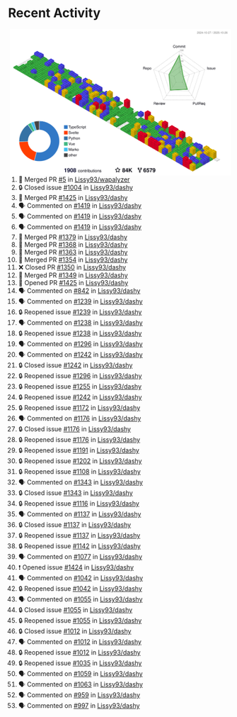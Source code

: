 # Recent Activity

<!-- Summary card -->
<a href="https://github.com/Lissy93/Lissy93/blob/master/METRICS.md">
  <img
    align="right"
    width="500"
    alt="Profile data, generated with yoshi389111/github-profile-3d-contrib"
    src="https://raw.githubusercontent.com/Lissy93/Lissy93/master/profile-3d-contrib/profile-gitblock.svg"
  />
</a>

<!--START_SECTION:activity-->
1. 🎉 Merged PR [#5](https://github.com/Lissy93/wapalyzer/pull/5) in [Lissy93/wapalyzer](https://github.com/Lissy93/wapalyzer)
2. 🔒 Closed issue [#1004](https://github.com/Lissy93/dashy/issues/1004) in [Lissy93/dashy](https://github.com/Lissy93/dashy)
3. 🎉 Merged PR [#1425](https://github.com/Lissy93/dashy/pull/1425) in [Lissy93/dashy](https://github.com/Lissy93/dashy)
4. 🗣 Commented on [#1419](https://github.com/Lissy93/dashy/issues/1419) in [Lissy93/dashy](https://github.com/Lissy93/dashy)
5. 🗣 Commented on [#1419](https://github.com/Lissy93/dashy/issues/1419) in [Lissy93/dashy](https://github.com/Lissy93/dashy)
6. 🗣 Commented on [#1419](https://github.com/Lissy93/dashy/issues/1419) in [Lissy93/dashy](https://github.com/Lissy93/dashy)
7. 🎉 Merged PR [#1379](https://github.com/Lissy93/dashy/pull/1379) in [Lissy93/dashy](https://github.com/Lissy93/dashy)
8. 🎉 Merged PR [#1368](https://github.com/Lissy93/dashy/pull/1368) in [Lissy93/dashy](https://github.com/Lissy93/dashy)
9. 🎉 Merged PR [#1363](https://github.com/Lissy93/dashy/pull/1363) in [Lissy93/dashy](https://github.com/Lissy93/dashy)
10. 🎉 Merged PR [#1354](https://github.com/Lissy93/dashy/pull/1354) in [Lissy93/dashy](https://github.com/Lissy93/dashy)
11. ❌ Closed PR [#1350](https://github.com/Lissy93/dashy/pull/1350) in [Lissy93/dashy](https://github.com/Lissy93/dashy)
12. 🎉 Merged PR [#1349](https://github.com/Lissy93/dashy/pull/1349) in [Lissy93/dashy](https://github.com/Lissy93/dashy)
13. 💪 Opened PR [#1425](https://github.com/Lissy93/dashy/pull/1425) in [Lissy93/dashy](https://github.com/Lissy93/dashy)
14. 🗣 Commented on [#842](https://github.com/Lissy93/dashy/issues/842) in [Lissy93/dashy](https://github.com/Lissy93/dashy)
15. 🗣 Commented on [#1239](https://github.com/Lissy93/dashy/issues/1239) in [Lissy93/dashy](https://github.com/Lissy93/dashy)
16. 🔒 Reopened issue [#1239](https://github.com/Lissy93/dashy/issues/1239) in [Lissy93/dashy](https://github.com/Lissy93/dashy)
17. 🗣 Commented on [#1238](https://github.com/Lissy93/dashy/issues/1238) in [Lissy93/dashy](https://github.com/Lissy93/dashy)
18. 🔒 Reopened issue [#1238](https://github.com/Lissy93/dashy/issues/1238) in [Lissy93/dashy](https://github.com/Lissy93/dashy)
19. 🗣 Commented on [#1296](https://github.com/Lissy93/dashy/issues/1296) in [Lissy93/dashy](https://github.com/Lissy93/dashy)
20. 🗣 Commented on [#1242](https://github.com/Lissy93/dashy/issues/1242) in [Lissy93/dashy](https://github.com/Lissy93/dashy)
21. 🔒 Closed issue [#1242](https://github.com/Lissy93/dashy/issues/1242) in [Lissy93/dashy](https://github.com/Lissy93/dashy)
22. 🔒 Reopened issue [#1296](https://github.com/Lissy93/dashy/issues/1296) in [Lissy93/dashy](https://github.com/Lissy93/dashy)
23. 🔒 Reopened issue [#1255](https://github.com/Lissy93/dashy/issues/1255) in [Lissy93/dashy](https://github.com/Lissy93/dashy)
24. 🔒 Reopened issue [#1242](https://github.com/Lissy93/dashy/issues/1242) in [Lissy93/dashy](https://github.com/Lissy93/dashy)
25. 🔒 Reopened issue [#1172](https://github.com/Lissy93/dashy/issues/1172) in [Lissy93/dashy](https://github.com/Lissy93/dashy)
26. 🗣 Commented on [#1176](https://github.com/Lissy93/dashy/issues/1176) in [Lissy93/dashy](https://github.com/Lissy93/dashy)
27. 🔒 Closed issue [#1176](https://github.com/Lissy93/dashy/issues/1176) in [Lissy93/dashy](https://github.com/Lissy93/dashy)
28. 🔒 Reopened issue [#1176](https://github.com/Lissy93/dashy/issues/1176) in [Lissy93/dashy](https://github.com/Lissy93/dashy)
29. 🔒 Reopened issue [#1191](https://github.com/Lissy93/dashy/issues/1191) in [Lissy93/dashy](https://github.com/Lissy93/dashy)
30. 🔒 Reopened issue [#1202](https://github.com/Lissy93/dashy/issues/1202) in [Lissy93/dashy](https://github.com/Lissy93/dashy)
31. 🔒 Reopened issue [#1108](https://github.com/Lissy93/dashy/issues/1108) in [Lissy93/dashy](https://github.com/Lissy93/dashy)
32. 🗣 Commented on [#1343](https://github.com/Lissy93/dashy/issues/1343) in [Lissy93/dashy](https://github.com/Lissy93/dashy)
33. 🔒 Closed issue [#1343](https://github.com/Lissy93/dashy/issues/1343) in [Lissy93/dashy](https://github.com/Lissy93/dashy)
34. 🔒 Reopened issue [#1116](https://github.com/Lissy93/dashy/issues/1116) in [Lissy93/dashy](https://github.com/Lissy93/dashy)
35. 🗣 Commented on [#1137](https://github.com/Lissy93/dashy/issues/1137) in [Lissy93/dashy](https://github.com/Lissy93/dashy)
36. 🔒 Closed issue [#1137](https://github.com/Lissy93/dashy/issues/1137) in [Lissy93/dashy](https://github.com/Lissy93/dashy)
37. 🔒 Reopened issue [#1137](https://github.com/Lissy93/dashy/issues/1137) in [Lissy93/dashy](https://github.com/Lissy93/dashy)
38. 🔒 Reopened issue [#1142](https://github.com/Lissy93/dashy/issues/1142) in [Lissy93/dashy](https://github.com/Lissy93/dashy)
39. 🗣 Commented on [#1077](https://github.com/Lissy93/dashy/issues/1077) in [Lissy93/dashy](https://github.com/Lissy93/dashy)
40. ❗ Opened issue [#1424](https://github.com/Lissy93/dashy/issues/1424) in [Lissy93/dashy](https://github.com/Lissy93/dashy)
41. 🗣 Commented on [#1042](https://github.com/Lissy93/dashy/issues/1042) in [Lissy93/dashy](https://github.com/Lissy93/dashy)
42. 🔒 Reopened issue [#1042](https://github.com/Lissy93/dashy/issues/1042) in [Lissy93/dashy](https://github.com/Lissy93/dashy)
43. 🗣 Commented on [#1055](https://github.com/Lissy93/dashy/issues/1055) in [Lissy93/dashy](https://github.com/Lissy93/dashy)
44. 🔒 Closed issue [#1055](https://github.com/Lissy93/dashy/issues/1055) in [Lissy93/dashy](https://github.com/Lissy93/dashy)
45. 🔒 Reopened issue [#1055](https://github.com/Lissy93/dashy/issues/1055) in [Lissy93/dashy](https://github.com/Lissy93/dashy)
46. 🔒 Closed issue [#1012](https://github.com/Lissy93/dashy/issues/1012) in [Lissy93/dashy](https://github.com/Lissy93/dashy)
47. 🗣 Commented on [#1012](https://github.com/Lissy93/dashy/issues/1012) in [Lissy93/dashy](https://github.com/Lissy93/dashy)
48. 🔒 Reopened issue [#1012](https://github.com/Lissy93/dashy/issues/1012) in [Lissy93/dashy](https://github.com/Lissy93/dashy)
49. 🔒 Reopened issue [#1035](https://github.com/Lissy93/dashy/issues/1035) in [Lissy93/dashy](https://github.com/Lissy93/dashy)
50. 🗣 Commented on [#1059](https://github.com/Lissy93/dashy/issues/1059) in [Lissy93/dashy](https://github.com/Lissy93/dashy)
51. 🗣 Commented on [#1063](https://github.com/Lissy93/dashy/issues/1063) in [Lissy93/dashy](https://github.com/Lissy93/dashy)
52. 🗣 Commented on [#959](https://github.com/Lissy93/dashy/issues/959) in [Lissy93/dashy](https://github.com/Lissy93/dashy)
53. 🗣 Commented on [#997](https://github.com/Lissy93/dashy/issues/997) in [Lissy93/dashy](https://github.com/Lissy93/dashy)
<!--END_SECTION:activity-->
